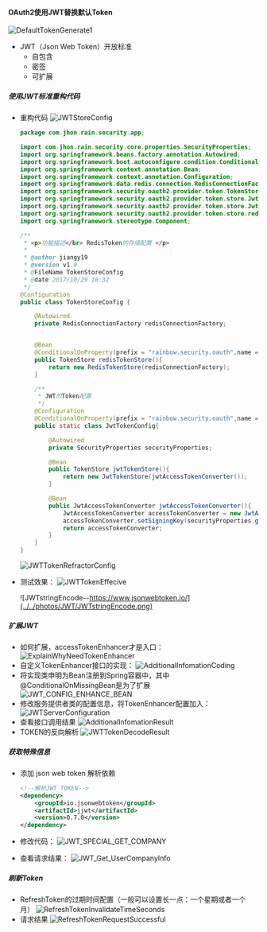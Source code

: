 #### OAuth2使用JWT替换默认Token
![DefaultTokenGenerate1](../../photos/JWT/DefaultTokenGenerate1.png)

* JWT（Json Web Token）开放标准
    * 自包含
    * 密签
    * 可扩展

#####  使用JWT标准重构代码   
* 重构代码
    ![JWTStoreConfig](../../photos/JWT/JWTStoreConfig.png)

    ```java
    package com.jhon.rain.security.app;
    
    import com.jhon.rain.security.core.properties.SecurityProperties;
    import org.springframework.beans.factory.annotation.Autowired;
    import org.springframework.boot.autoconfigure.condition.ConditionalOnProperty;
    import org.springframework.context.annotation.Bean;
    import org.springframework.context.annotation.Configuration;
    import org.springframework.data.redis.connection.RedisConnectionFactory;
    import org.springframework.security.oauth2.provider.token.TokenStore;
    import org.springframework.security.oauth2.provider.token.store.JwtAccessTokenConverter;
    import org.springframework.security.oauth2.provider.token.store.JwtTokenStore;
    import org.springframework.security.oauth2.provider.token.store.redis.RedisTokenStore;
    import org.springframework.stereotype.Component;
    
    /**
     * <p>功能描述</br> RedisToken的存储配置 </p>
     *
     * @author jiangy19
     * @version v1.0
     * @FileName TokenStoreConfig
     * @date 2017/10/29 10:32
     */
    @Configuration
    public class TokenStoreConfig {
    
        @Autowired
        private RedisConnectionFactory redisConnectionFactory;
    
    
        @Bean
        @ConditionalOnProperty(prefix = "rainbow.security.oauth",name = "storeType",havingValue = "redis")
        public TokenStore redisTokenStore(){
            return new RedisTokenStore(redisConnectionFactory);
        }
    
        /**
         * JWT的Token配置
         */
        @Configuration
        @ConditionalOnProperty(prefix = "rainbow.security.oauth",name = "storeType",havingValue = "jwt",matchIfMissing = true)
        public static class JwtTokenConfig{
    
            @Autowired
            private SecurityProperties securityProperties;
    
            @Bean
            public TokenStore jwtTokenStore(){
                return new JwtTokenStore(jwtAccessTokenConverter());
            }
    
            @Bean
            public JwtAccessTokenConverter jwtAccessTokenConverter(){
                JwtAccessTokenConverter accessTokenConverter = new JwtAccessTokenConverter();
                accessTokenConverter.setSigningKey(securityProperties.getOauth().getJwtSignInKey());//签名用的秘钥
                return accessTokenConverter;
            }
        }
    }
    ```
    ![JWTTokenRefractorConfig](../../photos/JWT/JWTTokenRefractorConfig.png)

* 测试效果：
    ![JWTTokenEffecive](../../photos/JWT/JWTTokenEffecive.png)

    ![JWTstringEncode--https://www.jsonwebtoken.io/](../../photos/JWT/JWTstringEncode.png)


##### 扩展JWT
* 如何扩展，accessTokenEnhancer才是入口：
![ExplainWhyNeedTokenEnhancer](../../photos/JWT/ExplainWhyNeedTokenEnhancer.png)
* 自定义TokenEnhancer接口的实现：
![AdditionalInfomationCoding](../../photos/JWT/AdditionalInfomationCoding.png)
* 将实现类申明为Bean注册到Spring容器中，其中@ConditionalOnMissingBean是为了扩展
![JWT_CONFIG_ENHANCE_BEAN](../../photos/JWT/JWT_CONFIG_ENHANCE_BEAN.png)
* 修改服务提供者类的配置信息，将TokenEnhancer配置加入：
![JWTServerConfiguration](../../photos/JWT/JWTServerConfiguration.png)
* 查看接口调用结果
![AdditionalInfomationResult](../../photos/JWT/AdditionalInfomationResult.png)
* TOKEN的反向解析
![JWTTokenDecodeResult](../../photos/JWT/JWTTokenDecodeResult.png)


##### 获取特殊信息
* 添加 json web token 解析依赖
    ```xml
    <!--解析JWT TOKEN-->
    <dependency>
        <groupId>io.jsonwebtoken</groupId>
        <artifactId>jjwt</artifactId>
        <version>0.7.0</version>
    </dependency>
    ```
* 修改代码：
![JWT_SPECIAL_GET_COMPANY](../../photos/JWT/JWT_SPECIAL_GET_COMPANY.png)

* 查看请求结果：
![JWT_Get_UserCompanyInfo](../../photos/JWT/JWT_Get_UserCompanyInfo.png)

##### 刷新Token
* RefreshToken的过期时间配置（一般可以设置长一点：一个星期或者一个月）
![RefreshTokenInvalidateTimeSeconds](../../photos/JWT/RefreshTokenInvalidateTimeSeconds.png)
* 请求结果
![RefreshTokenRequestSuccessful](../../photos/JWT/RefreshTokenRequestSuccessful.png)